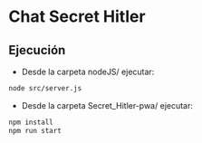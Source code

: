# Chat Secret Hitler
## Ejecución
- Desde la carpeta nodeJS/ ejecutar:
```bash
node src/server.js
```
- Desde la carpeta Secret_Hitler-pwa/ ejecutar:
```bash
npm install
npm run start
```
